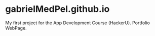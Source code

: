 # gabrielMedPel.github.io

My first project for the App Development Course (HackerU).
Portfolio WebPage.
